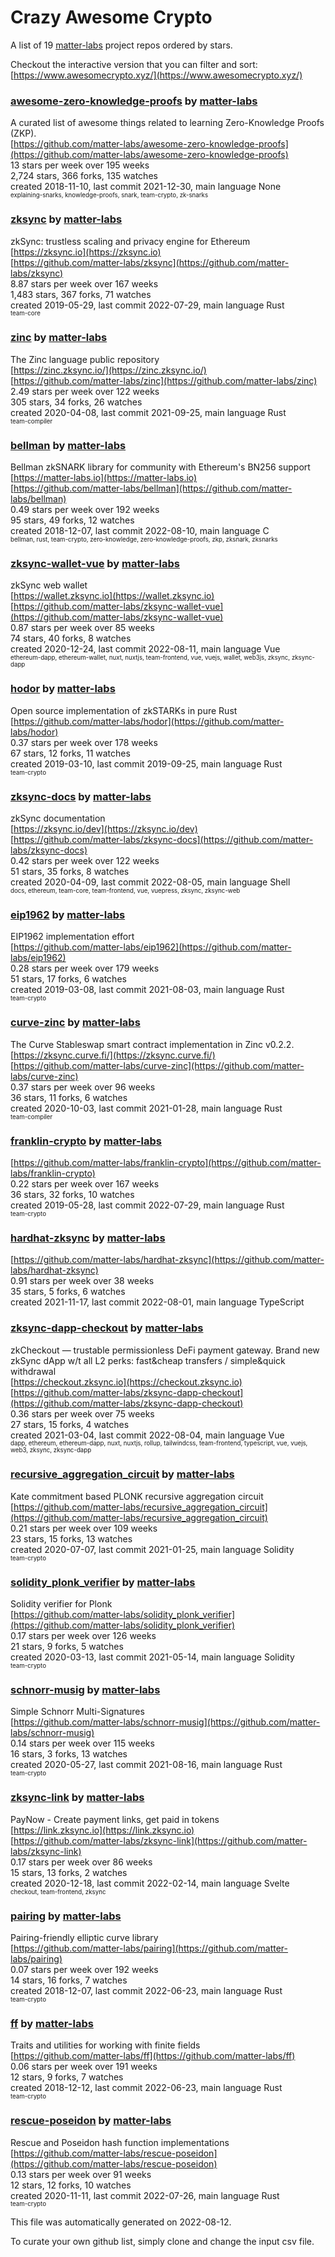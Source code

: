 # Crazy Awesome Crypto
A list of 19 [matter-labs](https://github.com/matter-labs) project repos ordered by stars.  

Checkout the interactive version that you can filter and sort: 
[https://www.awesomecrypto.xyz/](https://www.awesomecrypto.xyz/)  


### [awesome-zero-knowledge-proofs](https://github.com/matter-labs/awesome-zero-knowledge-proofs) by [matter-labs](https://github.com/matter-labs)  
A curated list of awesome things related to learning Zero-Knowledge Proofs (ZKP).  
[https://github.com/matter-labs/awesome-zero-knowledge-proofs](https://github.com/matter-labs/awesome-zero-knowledge-proofs)  
13 stars per week over 195 weeks  
2,724 stars, 366 forks, 135 watches  
created 2018-11-10, last commit 2021-12-30, main language None  
<sub><sup>explaining-snarks, knowledge-proofs, snark, team-crypto, zk-snarks</sup></sub>


### [zksync](https://github.com/matter-labs/zksync) by [matter-labs](https://github.com/matter-labs)  
zkSync: trustless scaling and privacy engine for Ethereum  
[https://zksync.io](https://zksync.io)  
[https://github.com/matter-labs/zksync](https://github.com/matter-labs/zksync)  
8.87 stars per week over 167 weeks  
1,483 stars, 367 forks, 71 watches  
created 2019-05-29, last commit 2022-07-29, main language Rust  
<sub><sup>team-core</sup></sub>


### [zinc](https://github.com/matter-labs/zinc) by [matter-labs](https://github.com/matter-labs)  
The Zinc language public repository  
[https://zinc.zksync.io/](https://zinc.zksync.io/)  
[https://github.com/matter-labs/zinc](https://github.com/matter-labs/zinc)  
2.49 stars per week over 122 weeks  
305 stars, 34 forks, 26 watches  
created 2020-04-08, last commit 2021-09-25, main language Rust  
<sub><sup>team-compiler</sup></sub>


### [bellman](https://github.com/matter-labs/bellman) by [matter-labs](https://github.com/matter-labs)  
Bellman zkSNARK library for community with Ethereum's BN256 support  
[https://matter-labs.io](https://matter-labs.io)  
[https://github.com/matter-labs/bellman](https://github.com/matter-labs/bellman)  
0.49 stars per week over 192 weeks  
95 stars, 49 forks, 12 watches  
created 2018-12-07, last commit 2022-08-10, main language C  
<sub><sup>bellman, rust, team-crypto, zero-knowledge, zero-knowledge-proofs, zkp, zksnark, zksnarks</sup></sub>


### [zksync-wallet-vue](https://github.com/matter-labs/zksync-wallet-vue) by [matter-labs](https://github.com/matter-labs)  
zkSync web wallet  
[https://wallet.zksync.io](https://wallet.zksync.io)  
[https://github.com/matter-labs/zksync-wallet-vue](https://github.com/matter-labs/zksync-wallet-vue)  
0.87 stars per week over 85 weeks  
74 stars, 40 forks, 8 watches  
created 2020-12-24, last commit 2022-08-11, main language Vue  
<sub><sup>ethereum-dapp, ethereum-wallet, nuxt, nuxtjs, team-frontend, vue, vuejs, wallet, web3js, zksync, zksync-dapp</sup></sub>


### [hodor](https://github.com/matter-labs/hodor) by [matter-labs](https://github.com/matter-labs)  
Open source implementation of zkSTARKs in pure Rust  
[https://github.com/matter-labs/hodor](https://github.com/matter-labs/hodor)  
0.37 stars per week over 178 weeks  
67 stars, 12 forks, 11 watches  
created 2019-03-10, last commit 2019-09-25, main language Rust  
<sub><sup>team-crypto</sup></sub>


### [zksync-docs](https://github.com/matter-labs/zksync-docs) by [matter-labs](https://github.com/matter-labs)  
zkSync documentation  
[https://zksync.io/dev](https://zksync.io/dev)  
[https://github.com/matter-labs/zksync-docs](https://github.com/matter-labs/zksync-docs)  
0.42 stars per week over 122 weeks  
51 stars, 35 forks, 8 watches  
created 2020-04-09, last commit 2022-08-05, main language Shell  
<sub><sup>docs, ethereum, team-core, team-frontend, vue, vuepress, zksync, zksync-web</sup></sub>


### [eip1962](https://github.com/matter-labs/eip1962) by [matter-labs](https://github.com/matter-labs)  
EIP1962 implementation effort  
[https://github.com/matter-labs/eip1962](https://github.com/matter-labs/eip1962)  
0.28 stars per week over 179 weeks  
51 stars, 17 forks, 6 watches  
created 2019-03-08, last commit 2021-08-03, main language Rust  
<sub><sup>team-crypto</sup></sub>


### [curve-zinc](https://github.com/matter-labs/curve-zinc) by [matter-labs](https://github.com/matter-labs)  
The Curve Stableswap smart contract implementation in Zinc v0.2.2.  
[https://zksync.curve.fi/](https://zksync.curve.fi/)  
[https://github.com/matter-labs/curve-zinc](https://github.com/matter-labs/curve-zinc)  
0.37 stars per week over 96 weeks  
36 stars, 11 forks, 6 watches  
created 2020-10-03, last commit 2021-01-28, main language Rust  
<sub><sup>team-compiler</sup></sub>


### [franklin-crypto](https://github.com/matter-labs/franklin-crypto) by [matter-labs](https://github.com/matter-labs)  
  
[https://github.com/matter-labs/franklin-crypto](https://github.com/matter-labs/franklin-crypto)  
0.22 stars per week over 167 weeks  
36 stars, 32 forks, 10 watches  
created 2019-05-28, last commit 2022-07-29, main language Rust  
<sub><sup>team-crypto</sup></sub>


### [hardhat-zksync](https://github.com/matter-labs/hardhat-zksync) by [matter-labs](https://github.com/matter-labs)  
  
[https://github.com/matter-labs/hardhat-zksync](https://github.com/matter-labs/hardhat-zksync)  
0.91 stars per week over 38 weeks  
35 stars, 5 forks, 6 watches  
created 2021-11-17, last commit 2022-08-01, main language TypeScript  


### [zksync-dapp-checkout](https://github.com/matter-labs/zksync-dapp-checkout) by [matter-labs](https://github.com/matter-labs)  
zkCheckout — trustable permissionless DeFi payment gateway. Brand new zkSync dApp w/t all L2 perks:  fast&cheap transfers / simple&quick withdrawal  
[https://checkout.zksync.io](https://checkout.zksync.io)  
[https://github.com/matter-labs/zksync-dapp-checkout](https://github.com/matter-labs/zksync-dapp-checkout)  
0.36 stars per week over 75 weeks  
27 stars, 15 forks, 4 watches  
created 2021-03-04, last commit 2022-08-04, main language Vue  
<sub><sup>dapp, ethereum, ethereum-dapp, nuxt, nuxtjs, rollup, tailwindcss, team-frontend, typescript, vue, vuejs, web3, zksync, zksync-dapp</sup></sub>


### [recursive_aggregation_circuit](https://github.com/matter-labs/recursive_aggregation_circuit) by [matter-labs](https://github.com/matter-labs)  
Kate commitment based PLONK recursive aggregation circuit  
[https://github.com/matter-labs/recursive_aggregation_circuit](https://github.com/matter-labs/recursive_aggregation_circuit)  
0.21 stars per week over 109 weeks  
23 stars, 15 forks, 13 watches  
created 2020-07-07, last commit 2021-01-25, main language Solidity  
<sub><sup>team-crypto</sup></sub>


### [solidity_plonk_verifier](https://github.com/matter-labs/solidity_plonk_verifier) by [matter-labs](https://github.com/matter-labs)  
Solidity verifier for Plonk  
[https://github.com/matter-labs/solidity_plonk_verifier](https://github.com/matter-labs/solidity_plonk_verifier)  
0.17 stars per week over 126 weeks  
21 stars, 9 forks, 5 watches  
created 2020-03-13, last commit 2021-05-14, main language Solidity  
<sub><sup>team-crypto</sup></sub>


### [schnorr-musig](https://github.com/matter-labs/schnorr-musig) by [matter-labs](https://github.com/matter-labs)  
Simple Schnorr Multi-Signatures  
[https://github.com/matter-labs/schnorr-musig](https://github.com/matter-labs/schnorr-musig)  
0.14 stars per week over 115 weeks  
16 stars, 3 forks, 13 watches  
created 2020-05-27, last commit 2021-08-16, main language Rust  
<sub><sup>team-crypto</sup></sub>


### [zksync-link](https://github.com/matter-labs/zksync-link) by [matter-labs](https://github.com/matter-labs)  
PayNow - Create payment links, get paid in tokens  
[https://link.zksync.io](https://link.zksync.io)  
[https://github.com/matter-labs/zksync-link](https://github.com/matter-labs/zksync-link)  
0.17 stars per week over 86 weeks  
15 stars, 13 forks, 2 watches  
created 2020-12-18, last commit 2022-02-14, main language Svelte  
<sub><sup>checkout, team-frontend, zksync</sup></sub>


### [pairing](https://github.com/matter-labs/pairing) by [matter-labs](https://github.com/matter-labs)  
Pairing-friendly elliptic curve library  
[https://github.com/matter-labs/pairing](https://github.com/matter-labs/pairing)  
0.07 stars per week over 192 weeks  
14 stars, 16 forks, 7 watches  
created 2018-12-07, last commit 2022-06-23, main language Rust  
<sub><sup>team-crypto</sup></sub>


### [ff](https://github.com/matter-labs/ff) by [matter-labs](https://github.com/matter-labs)  
Traits and utilities for working with finite fields  
[https://github.com/matter-labs/ff](https://github.com/matter-labs/ff)  
0.06 stars per week over 191 weeks  
12 stars, 9 forks, 7 watches  
created 2018-12-12, last commit 2022-06-23, main language Rust  
<sub><sup>team-crypto</sup></sub>


### [rescue-poseidon](https://github.com/matter-labs/rescue-poseidon) by [matter-labs](https://github.com/matter-labs)  
Rescue and Poseidon hash function implementations  
[https://github.com/matter-labs/rescue-poseidon](https://github.com/matter-labs/rescue-poseidon)  
0.13 stars per week over 91 weeks  
12 stars, 12 forks, 10 watches  
created 2020-11-11, last commit 2022-07-26, main language Rust  
<sub><sup>team-crypto</sup></sub>


This file was automatically generated on 2022-08-12.  

To curate your own github list, simply clone and change the input csv file.  